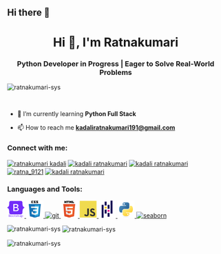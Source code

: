 ## Hi there 👋
<h1 align="center">Hi 👋, I'm Ratnakumari</h1>
<h3 align="center">Python Developer in Progress | Eager to Solve Real-World Problems</h3>

<p align="left"> <img src="https://komarev.com/ghpvc/?username=ratnakumari-sys&label=Profile%20views&color=0e75b6&style=flat" alt="ratnakumari-sys" /> </p>

<p align="left"> <a href="https://twitter.com/" target="blank"><img src="https://img.shields.io/twitter/follow/?logo=twitter&style=for-the-badge" alt="" /></a> </p>

- 🌱 I’m currently learning **Python Full Stack**

- 📫 How to reach me **kadaliratnakumari191@gmail.com**

<h3 align="left">Connect with me:</h3>
<p align="left">
<a href="https://linkedin.com/in/ratnakumari kadali" target="blank"><img align="center" src="https://raw.githubusercontent.com/rahuldkjain/github-profile-readme-generator/master/src/images/icons/Social/linked-in-alt.svg" alt="ratnakumari kadali" height="30" width="40" /></a>
<a href="https://stackoverflow.com/users/kadali ratnakumari" target="blank"><img align="center" src="https://raw.githubusercontent.com/rahuldkjain/github-profile-readme-generator/master/src/images/icons/Social/stack-overflow.svg" alt="kadali ratnakumari" height="30" width="40" /></a>
<a href="https://kaggle.com/kadali ratnakumari" target="blank"><img align="center" src="https://raw.githubusercontent.com/rahuldkjain/github-profile-readme-generator/master/src/images/icons/Social/kaggle.svg" alt="kadali ratnakumari" height="30" width="40" /></a>
<a href="https://instagram.com/ratna_9121" target="blank"><img align="center" src="https://raw.githubusercontent.com/rahuldkjain/github-profile-readme-generator/master/src/images/icons/Social/instagram.svg" alt="ratna_9121" height="30" width="40" /></a>
<a href="https://www.hackerrank.com/kadali ratnakumari" target="blank"><img align="center" src="https://raw.githubusercontent.com/rahuldkjain/github-profile-readme-generator/master/src/images/icons/Social/hackerrank.svg" alt="kadali ratnakumari" height="30" width="40" /></a>
</p>

<h3 align="left">Languages and Tools:</h3>
<p align="left"> <a href="https://getbootstrap.com" target="_blank" rel="noreferrer"> <img src="https://raw.githubusercontent.com/devicons/devicon/master/icons/bootstrap/bootstrap-plain-wordmark.svg" alt="bootstrap" width="40" height="40"/> </a> <a href="https://www.w3schools.com/css/" target="_blank" rel="noreferrer"> <img src="https://raw.githubusercontent.com/devicons/devicon/master/icons/css3/css3-original-wordmark.svg" alt="css3" width="40" height="40"/> </a> <a href="https://git-scm.com/" target="_blank" rel="noreferrer"> <img src="https://www.vectorlogo.zone/logos/git-scm/git-scm-icon.svg" alt="git" width="40" height="40"/> </a> <a href="https://www.w3.org/html/" target="_blank" rel="noreferrer"> <img src="https://raw.githubusercontent.com/devicons/devicon/master/icons/html5/html5-original-wordmark.svg" alt="html5" width="40" height="40"/> </a> <a href="https://developer.mozilla.org/en-US/docs/Web/JavaScript" target="_blank" rel="noreferrer"> <img src="https://raw.githubusercontent.com/devicons/devicon/master/icons/javascript/javascript-original.svg" alt="javascript" width="40" height="40"/> </a> <a href="https://pandas.pydata.org/" target="_blank" rel="noreferrer"> <img src="https://raw.githubusercontent.com/devicons/devicon/2ae2a900d2f041da66e950e4d48052658d850630/icons/pandas/pandas-original.svg" alt="pandas" width="40" height="40"/> </a> <a href="https://www.python.org" target="_blank" rel="noreferrer"> <img src="https://raw.githubusercontent.com/devicons/devicon/master/icons/python/python-original.svg" alt="python" width="40" height="40"/> </a> <a href="https://seaborn.pydata.org/" target="_blank" rel="noreferrer"> <img src="https://seaborn.pydata.org/_images/logo-mark-lightbg.svg" alt="seaborn" width="40" height="40"/> </a> </p>

<p><img align="left" src="https://github-readme-stats.vercel.app/api/top-langs?username=ratnakumari-sys&show_icons=true&locale=en&layout=compact" alt="ratnakumari-sys" /></p>

<p>&nbsp;<img align="center" src="https://github-readme-stats.vercel.app/api?username=ratnakumari-sys&show_icons=true&locale=en" alt="ratnakumari-sys" /></p>

<p><img align="center" src="https://github-readme-streak-stats.herokuapp.com/?user=ratnakumari-sys&" alt="ratnakumari-sys" /></p>

